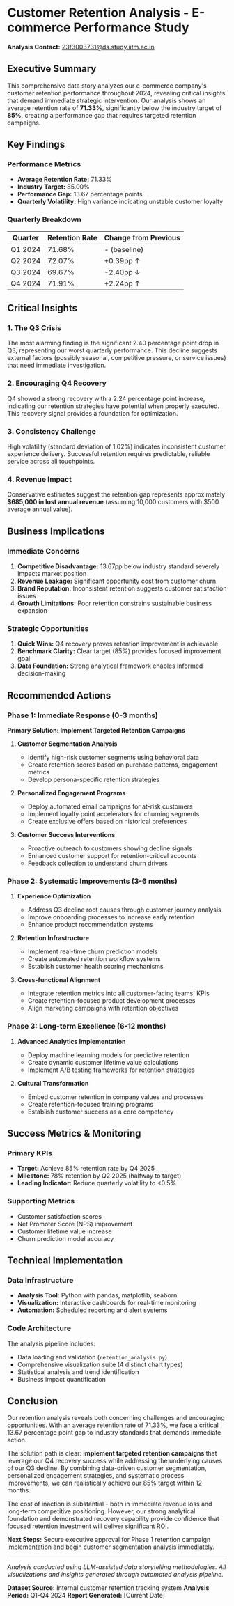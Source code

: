 # Customer Retention Analysis - E-commerce Performance Study

**Analysis Contact:** 23f3003731@ds.study.iitm.ac.in

## Executive Summary

This comprehensive data story analyzes our e-commerce company's customer retention performance throughout 2024, revealing critical insights that demand immediate strategic intervention. Our analysis shows an average retention rate of **71.33%**, significantly below the industry target of **85%**, creating a performance gap that requires targeted retention campaigns.

## Key Findings

### Performance Metrics
- **Average Retention Rate:** 71.33%
- **Industry Target:** 85.00%
- **Performance Gap:** 13.67 percentage points
- **Quarterly Volatility:** High variance indicating unstable customer loyalty

### Quarterly Breakdown
| Quarter | Retention Rate | Change from Previous |
|---------|---------------|---------------------|
| Q1 2024 | 71.68% | - (baseline) |
| Q2 2024 | 72.07% | +0.39pp ↑ |
| Q3 2024 | 69.67% | -2.40pp ↓ |
| Q4 2024 | 71.91% | +2.24pp ↑ |

## Critical Insights

### 1. **The Q3 Crisis**
The most alarming finding is the significant 2.40 percentage point drop in Q3, representing our worst quarterly performance. This decline suggests external factors (possibly seasonal, competitive pressure, or service issues) that need immediate investigation.

### 2. **Encouraging Q4 Recovery**
Q4 showed a strong recovery with a 2.24 percentage point increase, indicating our retention strategies have potential when properly executed. This recovery signal provides a foundation for optimization.

### 3. **Consistency Challenge**
High volatility (standard deviation of 1.02%) indicates inconsistent customer experience delivery. Successful retention requires predictable, reliable service across all touchpoints.

### 4. **Revenue Impact**
Conservative estimates suggest the retention gap represents approximately **$685,000 in lost annual revenue** (assuming 10,000 customers with $500 average annual value).

## Business Implications

### Immediate Concerns
1. **Competitive Disadvantage:** 13.67pp below industry standard severely impacts market position
2. **Revenue Leakage:** Significant opportunity cost from customer churn
3. **Brand Reputation:** Inconsistent retention suggests customer satisfaction issues
4. **Growth Limitations:** Poor retention constrains sustainable business expansion

### Strategic Opportunities
1. **Quick Wins:** Q4 recovery proves retention improvement is achievable
2. **Benchmark Clarity:** Clear target (85%) provides focused improvement goal
3. **Data Foundation:** Strong analytical framework enables informed decision-making

## Recommended Actions

### Phase 1: Immediate Response (0-3 months)
**Primary Solution: Implement Targeted Retention Campaigns**

1. **Customer Segmentation Analysis**
   - Identify high-risk customer segments using behavioral data
   - Create retention scores based on purchase patterns, engagement metrics
   - Develop persona-specific retention strategies

2. **Personalized Engagement Programs**
   - Deploy automated email campaigns for at-risk customers
   - Implement loyalty point accelerators for churning segments
   - Create exclusive offers based on historical preferences

3. **Customer Success Interventions**
   - Proactive outreach to customers showing decline signals
   - Enhanced customer support for retention-critical accounts
   - Feedback collection to understand churn drivers

### Phase 2: Systematic Improvements (3-6 months)
1. **Experience Optimization**
   - Address Q3 decline root causes through customer journey analysis
   - Improve onboarding processes to increase early retention
   - Enhance product recommendation systems

2. **Retention Infrastructure**
   - Implement real-time churn prediction models
   - Create automated retention workflow systems
   - Establish customer health scoring mechanisms

3. **Cross-functional Alignment**
   - Integrate retention metrics into all customer-facing teams' KPIs
   - Create retention-focused product development processes
   - Align marketing campaigns with retention objectives

### Phase 3: Long-term Excellence (6-12 months)
1. **Advanced Analytics Implementation**
   - Deploy machine learning models for predictive retention
   - Create dynamic customer lifetime value calculations
   - Implement A/B testing frameworks for retention strategies

2. **Cultural Transformation**
   - Embed customer retention in company values and processes
   - Create retention-focused training programs
   - Establish customer success as a core competency

## Success Metrics & Monitoring

### Primary KPIs
- **Target:** Achieve 85% retention rate by Q4 2025
- **Milestone:** 78% retention by Q2 2025 (halfway to target)
- **Leading Indicator:** Reduce quarterly volatility to <0.5%

### Supporting Metrics
- Customer satisfaction scores
- Net Promoter Score (NPS) improvement
- Customer lifetime value increase
- Churn prediction model accuracy

## Technical Implementation

### Data Infrastructure
- **Analysis Tool:** Python with pandas, matplotlib, seaborn
- **Visualization:** Interactive dashboards for real-time monitoring
- **Automation:** Scheduled reporting and alert systems

### Code Architecture
The analysis pipeline includes:
- Data loading and validation (`retention_analysis.py`)
- Comprehensive visualization suite (4 distinct chart types)
- Statistical analysis and trend identification
- Business impact quantification

## Conclusion

Our retention analysis reveals both concerning challenges and encouraging opportunities. With an average retention rate of 71.33%, we face a critical 13.67 percentage point gap to industry standards that demands immediate action.

The solution path is clear: **implement targeted retention campaigns** that leverage our Q4 recovery success while addressing the underlying causes of our Q3 decline. By combining data-driven customer segmentation, personalized engagement strategies, and systematic process improvements, we can realistically achieve our 85% target within 12 months.

The cost of inaction is substantial - both in immediate revenue loss and long-term competitive positioning. However, our strong analytical foundation and demonstrated recovery capability provide confidence that focused retention investment will deliver significant ROI.

**Next Steps:** Secure executive approval for Phase 1 retention campaign implementation and begin customer segmentation analysis immediately.

---

*Analysis conducted using LLM-assisted data storytelling methodologies. All visualizations and insights generated through automated analysis pipeline.*

**Dataset Source:** Internal customer retention tracking system
**Analysis Period:** Q1-Q4 2024
**Report Generated:** [Current Date]
